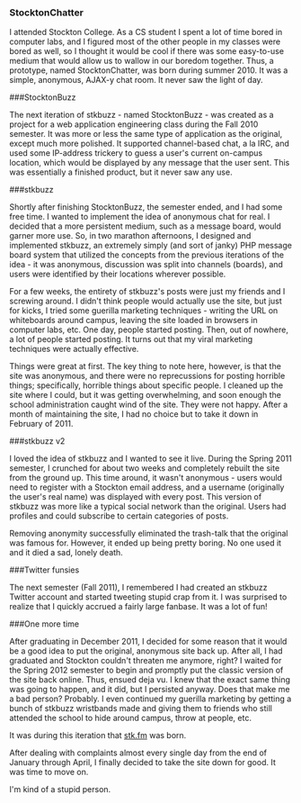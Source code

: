 ### StocktonChatter
I attended Stockton College. As a CS student I spent a lot of time bored in computer labs, and I figured most of the other people in my classes were bored as well, so I thought it would be cool if there was some easy-to-use medium that would allow us to wallow in our boredom together. Thus, a prototype, named StocktonChatter, was born during summer 2010. It was a simple, anonymous, AJAX-y chat room. It never saw the light of day.

###StocktonBuzz

The next iteration of stkbuzz - named StocktonBuzz - was created as a project for a web application engineering class during the Fall 2010 semester. It was more or less the same type of application as the original, except much more polished. It supported channel-based chat, a la IRC, and used some IP-address trickery to guess a user's current on-campus location, which would be displayed by any message that the user sent. This was essentially a finished product, but it never saw any use.

###stkbuzz

Shortly after finishing StocktonBuzz, the semester ended, and I had some free time. I wanted to implement the idea of anonymous chat for real. I decided that a more persistent medium, such as a message board, would garner more use. So, in two marathon afternoons, I designed and implemented stkbuzz, an extremely simply (and sort of janky) PHP message board system that utilized the concepts from the previous iterations of the idea - it was anonymous, discussion was split into channels (boards), and users were identified by their locations wherever possible. 

For a few weeks, the entirety of stkbuzz's posts were just my friends and I screwing around. I didn't think people would actually use the site, but just for kicks, I tried some guerilla marketing techniques - writing the URL on whiteboards around campus, leaving the site loaded in browsers in computer labs, etc. One day, people started posting. Then, out of nowhere, a lot of people started posting. It turns out that my viral marketing techniques were actually effective. 

Things were great at first. The key thing to note here, however, is that the site was anonymous, and there were no reprecussions for posting horrible things; specifically, horrible things about specific people. I cleaned up the site where I could, but it was getting overwhelming, and soon enough the school administration caught wind of the site. They were not happy. After a month of maintaining the site, I had no choice but to take it down in February of 2011.

###stkbuzz v2

I loved the idea of stkbuzz and I wanted to see it live. During the Spring 2011 semester, I crunched for about two weeks and completely rebuilt the site from the ground up. This time around, it wasn't anonymous - users would need to register with a Stockton email address, and a username (originally the user's real name) was displayed with every post. This version of stkbuzz was more like a typical social network than the original. Users had profiles and could subscribe to certain categories of posts. 

Removing anonymity successfully eliminated the trash-talk that the original was famous for. However, it ended up being pretty boring. No one used it and it died a sad, lonely death.

###Twitter funsies

The next semester (Fall 2011), I remembered I had created an stkbuzz Twitter account and started tweeting stupid crap from it. I was surprised to realize that I quickly accrued a fairly large fanbase. It was a lot of fun!

###One more time

After graduating in December 2011, I decided for some reason that it would be a good idea to put the original, anonymous site back up. After all, I had graduated and Stockton couldn't threaten me anymore, right? I waited for the Spring 2012 semester to begin and promptly put the classic version of the site back online. Thus, ensued deja vu. I knew that the exact same thing was going to happen, and it did, but I persisted anyway. Does that make me a bad person? Probably. I even continued my guerilla marketing by getting a bunch of stkbuzz wristbands made and giving them to friends who still attended the school to hide around campus, throw at people, etc. 

It was during this iteration that [stk.fm](http://bokstuff.com/blog/stk-fm) was born. 

After dealing with complaints almost every single day from the end of January through April, I finally decided to take the site down for good. It was time to move on.

I'm kind of a stupid person.